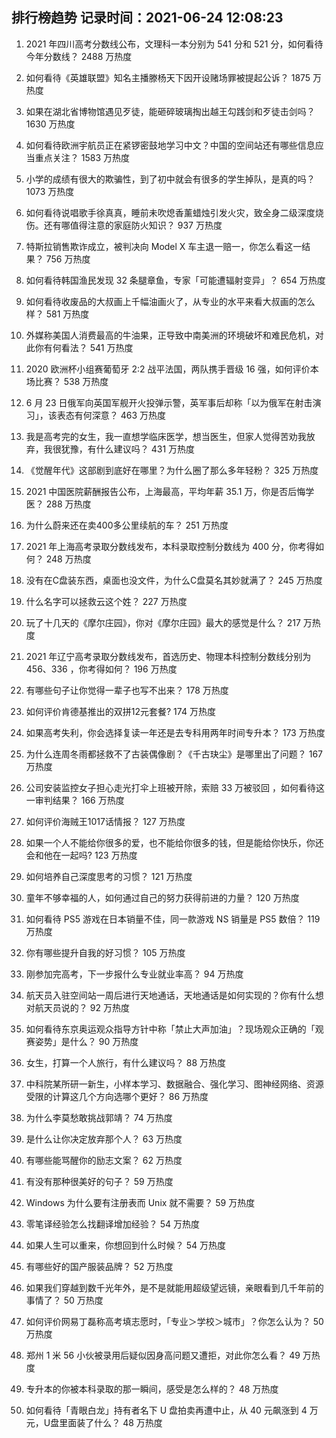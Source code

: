 
## 排行榜趋势 记录时间：2021-06-24 12:08:23
  
  1. 2021 年四川高考分数线公布，文理科一本分别为 541 分和 521 分，如何看待今年分数线？ 2488 万热度
    
  2. 如何看待《英雄联盟》知名主播滕杨天下因开设赌场罪被提起公诉？ 1875 万热度
    
  3. 如果在湖北省博物馆遇见歹徒，能砸碎玻璃掏出越王勾践剑和歹徒击剑吗？ 1630 万热度
    
  4. 如何看待欧洲宇航员正在紧锣密鼓地学习中文？中国的空间站还有哪些信息应当重点关注？ 1583 万热度
    
  5. 小学的成绩有很大的欺骗性，到了初中就会有很多的学生掉队，是真的吗？ 1073 万热度
    
  6. 如何看待说唱歌手徐真真，睡前未吹熄香薰蜡烛引发火灾，致全身二级深度烧伤。还有哪值得注意的家庭防火知识？ 937 万热度
    
  7. 特斯拉销售欺诈成立，被判决向 Model X 车主退一赔一，你怎么看这一结果？ 756 万热度
    
  8. 如何看待韩国渔民发现 32 条腿章鱼，专家「可能遭辐射变异」？ 654 万热度
    
  9. 如何看待收废品的大叔画上千幅油画火了，从专业的水平来看大叔画的怎么样？ 581 万热度
    
  10. 外媒称美国人消费最高的牛油果，正导致中南美洲的环境破坏和难民危机，对此你有何看法？ 541 万热度
    
  11. 2020 欧洲杯小组赛葡萄牙 2:2 战平法国，两队携手晋级 16 强，如何评价本场比赛？ 538 万热度
    
  12. 6 月 23 日俄军向英国军舰开火投弹示警，英军事后却称「以为俄军在射击演习」，该表态有何深意？ 463 万热度
    
  13. 我是高考完的女生，我一直想学临床医学，想当医生，但家人觉得苦劝我放弃，我很犹豫，有什么建议吗？ 431 万热度
    
  14. 《觉醒年代》这部剧到底好在哪里？为什么圈了那么多年轻粉？ 325 万热度
    
  15. 2021 中国医院薪酬报告公布，上海最高，平均年薪 35.1 万，你是否后悔学医？ 288 万热度
    
  16. 为什么蔚来还在卖400多公里续航的车？ 251 万热度
    
  17. 2021 年上海高考录取分数线发布，本科录取控制分数线为 400 分，你考得如何？ 248 万热度
    
  18. 没有在C盘装东西，桌面也没文件，为什么C盘莫名其妙就满了？ 245 万热度
    
  19. 什么名字可以拯救云这个姓？ 227 万热度
    
  20. 玩了十几天的《摩尔庄园》，你对《摩尔庄园》最大的感觉是什么？ 217 万热度
    
  21. 2021 年辽宁高考录取分数线发布，首选历史、物理本科控制分数线分别为 456、336 ，你考得如何？ 196 万热度
    
  22. 有哪些句子让你觉得一辈子也写不出来？ 178 万热度
    
  23. 如何评价肯德基推出的双拼12元套餐? 174 万热度
    
  24. 如果高考失利，你会选择复读一年还是去专科用两年时间专升本？ 173 万热度
    
  25. 为什么连周冬雨都拯救不了古装偶像剧？《千古玦尘》是哪里出了问题？ 167 万热度
    
  26. 公司安装监控女子担心走光打伞上班被开除，索赔 33 万被驳回 ，如何看待这一审判结果？ 166 万热度
    
  27. 如何评价海贼王1017话情报？ 127 万热度
    
  28. 如果一个人不能给你很多的爱，也不能给你很多的钱，但是能给你快乐，你还会和他在一起吗? 123 万热度
    
  29. 如何培养自己深度思考的习惯？ 121 万热度
    
  30. 童年不够幸福的人，如何通过自己的努力获得前进的力量？ 120 万热度
    
  31. 如何看待 PS5 游戏在日本销量不佳，同一款游戏 NS 销量是 PS5 数倍？ 119 万热度
    
  32. 你有哪些提升自我的好习惯？ 105 万热度
    
  33. 刚参加完高考，下一步报什么专业就业率高？ 94 万热度
    
  34. 航天员入驻空间站一周后进行天地通话，天地通话是如何实现的？你有什么想对航天员说的？ 92 万热度
    
  35. 如何看待东京奥运观众指导方针中称「禁止大声加油」？现场观众正确的「观赛姿势」是什么？ 90 万热度
    
  36. 女生，打算一个人旅行，有什么建议吗？ 88 万热度
    
  37. 中科院某所研一新生，小样本学习、数据融合、强化学习、图神经网络、资源受限的计算这几个方向选哪个更好？ 86 万热度
    
  38. 为什么李莫愁敢挑战郭靖？ 74 万热度
    
  39. 是什么让你决定放弃那个人？ 63 万热度
    
  40. 有哪些能骂醒你的励志文案？ 62 万热度
    
  41. 有没有那种很美好的句子？ 59 万热度
    
  42. Windows 为什么要有注册表而 Unix 就不需要？ 59 万热度
    
  43. 零笔译经验怎么找翻译增加经验？ 54 万热度
    
  44. 如果人生可以重来，你想回到什么时候？ 54 万热度
    
  45. 有哪些好的国产服装品牌？ 52 万热度
    
  46. 如果我们穿越到数千光年外，是不是就能用超级望远镜，亲眼看到几千年前的事情了？ 50 万热度
    
  47. 如何评价网易丁磊称高考填志愿时，「专业＞学校＞城市」？你怎么认为？ 50 万热度
    
  48. 郑州 1 米 56 小伙被录用后疑似因身高问题又遭拒，对此你怎么看？ 49 万热度
    
  49. 专升本的你被本科录取的那一瞬间，感受是怎么样的？ 48 万热度
    
  50. 如何看待「青眼白龙」持有者名下 U 盘拍卖再遭中止，从 40 元飙涨到 4 万元，U盘里面装了什么？ 48 万热度
    